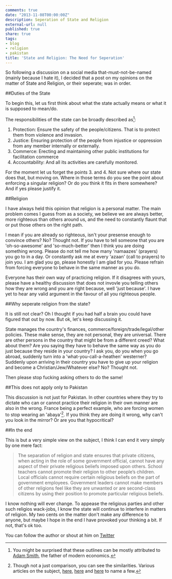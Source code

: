 ```yaml
---
comments: true
date: "2013-11-08T00:00:00Z"
description: Seperation of State and Religion
external-url: null
published: true
share: true
tags:
- blog
- religion
- pakistan
title: 'State and Religion: The Need for Seperation'
---
```


So following a discussion on a social media that-must-not-be-named (mainly because I hate it), I decided that a post on my opinions on the matter of State and Religion, or their seperate; was in order.

##Duties of the State

To begin this, let us first think about what the state actually means or what it is supposed to mean/do.

The responsibilities of the state can be broadly described as[^1]:

1. Protection: Ensure the safety of the people/citizens. That is to protect them from violence and invasion. 
2. Justice: Ensuring protection of the people from injustice or oppression from any member internally or externally.
3. Commerce: Erecting and maintaining other public institutions for facilitation commerce
4. Accountability: And all its activities are carefully monitored.

For the moment let us forget the points 3. and 4. Not sure where our state does that, but moving on. Where in those terms do you see the point about enforcing a singular religion? Or do you think it fits in there somewhere? And if yes please justify it.

##Religion

I have always held this opinion that religion is a personal matter. The main problem comes I guess from as a society, we believe we are always better, more righteous than others around us, and the need to constantly flaunt that or put those others on the right path. 

I mean if you are already so righteous, isn't your presense enough to convince others? No? Thought not. If you have to tell someone that you are 'oh-so-awesome' and 'so-much-better' then I think you are doing something wrong. Please do not tell me how many 'namaazes' (prayers) you go to in a day. Or constantly ask me at every 'azaan' (call to prayers) to join you. I am glad you go, please honestly I am glad for you. Please refrain from forcing everyone to behave in the same manner as you do.

Everyone has their own way of practicing religion. If it disagrees with yours, please have a healthy discussion that does not invovle you telling others how they are wrong and you are right because, well 'just because'. I have yet to hear any valid argument in the favour of all you righteous people.

##Why seperate religion from the state?

It is still not clear? Oh I thought if you had half a brain you could have figured that out by now. But ok, let's keep discussing it.

State manages the country's finances, commerce/foreign/trade/legal/other policies. These make sense, they are not personal, they are universal. There are other persons in the country that might be from a different creed? What about them? Are you saying they have to behave the same way as you do just because they reside in your country? I ask you, do you when you go abroad, suddenly turn into a 'what-you-call-a-heathen' westerner? Suddenly upon arriving in their country you have to give up your religion and become a Christian/Jew/Whatever else? No? Thought not. 

Then please stop fucking asking others to do the same!

##This does not apply only to Pakistan

This discussion is not just for Pakistan. In other countries where they try to dictate who can or cannot practice their religion in their own manner are also in the wrong. France being a perfect example, who are forcing women to stop wearing an 'abaya'[^2]. If you think they are doing it wrong, why can't you look in the mirror? Or are you that hypocritical?

##In the end

This is but a very simple view on the subject, I think I can end it very simply by one mere fact:

> The separation of religion and state ensures that private citizens, when acting in the role of some government official, cannot have any aspect of their private religious beliefs imposed upon others. School teachers cannot promote their religion to other people’s children. Local officials cannot require certain religious beliefs on the part of government employees. Government leaders cannot make members of other religions feel like they are unwanted or are second-class citizens by using their position to promote particular religious beliefs.

I know nothing will ever change. To appease the religious parties and other such religios wack-jobs, I know the state will continue to interfere in matters of religion. My two cents on the matter don't make any difference to anyone, but maybe I hope in the end I have provoked your thinking a bit. If not, that's ok too.

[^1]: You might be surprised that these outlines can be mostly attributed to [Adam Smith](http://en.wikipedia.org/wiki/Adam_Smith), the father of modern economics.
[^2]: Though not a just comparison, you can see the similarities. Various articles on the subject, [here](http://www.theguardian.com/world/2011/sep/19/battle-for-the-burqa), [here](https://www.google.co.uk/search?q=france+banning+burqa&oq=france+banning+burqa&aqs=chrome..69i57j0l5.7848j0j1&sourceid=chrome&espv=210&es_sm=93&ie=UTF-8) and [here](http://online.wsj.com/news/articles/SB10001424052748703376504575492011925494780) to name a few.

You can follow the author or shout at him on [Twitter](https://twitter.com/abijango)